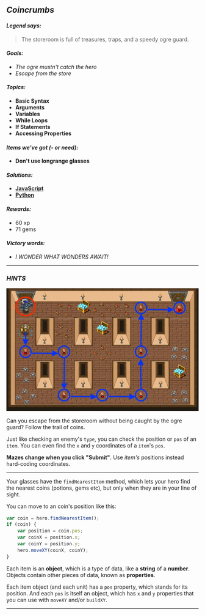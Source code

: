 ## _Coincrumbs_

#### _Legend says:_
> The storeroom is full of treasures, traps, and a speedy ogre guard.

#### _Goals:_
+ _The ogre mustn't catch the hero_
+ _Escape from the store_

#### _Topics:_
+ **Basic Syntax**
+ **Arguments**
+ **Variables**
+ **While Loops**
+ **If Statements**
+ **Accessing Properties**

#### _Items we've got (- or need):_
+ **Don't use longrange glasses**

#### _Solutions:_
+ **[JavaScript](coincrumbs.js)**
+ **[Python](coincrumbs.py)**

#### _Rewards:_
+ 60 xp
+ 71 gems

#### _Victory words:_
+ _I WONDER WHAT WONDERS AWAIT!_

___

### _HINTS_

![](img/coincrumbs2.jpg)

Can you escape from the storeroom without being caught by the ogre guard? Follow the trail of coins.

Just like checking an enemy's `type`, you can check the position or `pos` of an `item`. You can even find the `x` and `y` coordinates of a `item`'s `pos`.

**Mazes change when you click "Submit"**. Use _item's_ positions instead hard-coding coordinates.

___

Your glasses have the `findNearestItem` method, which lets your hero find the nearest coins (potions, gems etc), but only when they are in your line of sight.

You can move to an coin's position like this:

```javascript
var coin = hero.findNearestItem();
if (coin) {
    var position = coin.pos;
    var coinX = position.x;
    var coinY = position.y;
    hero.moveXY(coinX, coinY);
}
```

Each item is an **object**, which is a type of data, like a **string** of a **number**. Objects contain other pieces of data, known as **properties**.

Each item object (and each unit) has a `pos` property, which stands for its position. And each `pos` is itself an object, which has `x` and `y` properties that you can use with `moveXY` and/or `buildXY`.

___
